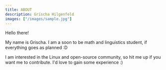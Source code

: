 ```yaml
---
title: ABOUT
description: Grischa Hilgenfeld
images: ["/images/sample.jpg"]
---
```


Hello there!

My name is Grischa. I am a soon to be math and linguistics student, if everything goes as planned :D

I am interested in the Linux and open-source community, so hit me up if you want me to contribute. I'd love to gain some experience :)
